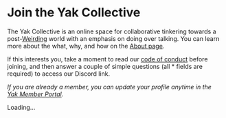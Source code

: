 ---
---
# Join the Yak Collective

The Yak Collective is an online space for collaborative tinkering towards a post-[Weirding](https://www.theatlantic.com/technology/archive/2016/09/harambe-the-perfect-meme/498743/) world with an emphasis on doing over talking. You can learn more about the what, why, and how on the [About page](/about.html).

If this interests you, take a moment to read our [code of conduct](https://roamresearch.com/#/app/ArtOfGig/page/CF_GEWrWq) before joining, and then answer a couple of simple questions (all <span class="required">*</span> fields are required) to access our Discord link.

_If you are already a member, you can update your profile anytime in the [Yak Member Portal](https://yak.knack.com/yaks#yak-profile/)._

<div>
	<script type="text/javascript">
		app_id="5f70876d8e7037001504bfe8";
		distribution_key="dist_4";
	</script>
	<script type="text/javascript" src="https://loader.knack.com/5f70876d8e7037001504bfe8/dist_4/knack.js"></script>
	<div id="knack-dist_4">Loading...</div>
</div>
